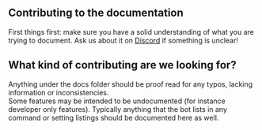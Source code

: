 ## Contributing to the documentation
First things first: make sure you have a solid understanding of what you are trying to document. Ask us about it on [Discord](https://discord.gg/WDCTKGp) if something is unclear!

## What kind of contributing are we looking for?
Anything under the docs folder should be proof read for any typos, lacking information or inconsistencies.  
Some features may be intended to be undocumented (for instance developer only features). Typically anything that the bot lists in any command or setting listings should be documented here as well.